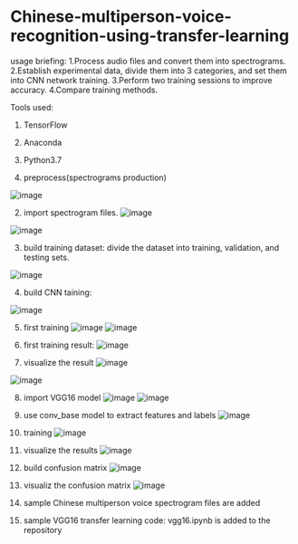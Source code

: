 # Chinese-multiperson-voice-recognition-using-transfer-learning

usage briefing:
1.Process audio files and convert them into spectrograms.
2.Establish experimental data, divide them into 3 categories, and set them into CNN network training.
3.Perform two training sessions to improve accuracy.
4.Compare training methods.

Tools used:
1. TensorFlow
2. Anaconda
3. Python3.7

1. preprocess(spectrograms production)

![image](https://user-images.githubusercontent.com/58965086/122675714-48a34700-d20d-11eb-81d7-865209ac8367.png)

2. import spectrogram files.
![image](https://user-images.githubusercontent.com/58965086/122675748-712b4100-d20d-11eb-96cd-1523b9329020.png)

![image](https://user-images.githubusercontent.com/58965086/122675762-8011f380-d20d-11eb-90db-f7b8942571d5.png)

3. build training dataset:
divide the dataset into training, validation, and testing sets.

![image](https://user-images.githubusercontent.com/58965086/122675818-b8b1cd00-d20d-11eb-836a-08fa3e870823.png)

4. build CNN taining:

![image](https://user-images.githubusercontent.com/58965086/122675838-d54e0500-d20d-11eb-8076-8dc78600a779.png)

5. first training
![image](https://user-images.githubusercontent.com/58965086/122675851-e565e480-d20d-11eb-8ad4-4dada12f70a0.png)
![image](https://user-images.githubusercontent.com/58965086/122675854-ea2a9880-d20d-11eb-82f8-4ad9fc506386.png)

6. first training result:
![image](https://user-images.githubusercontent.com/58965086/122675877-03cbe000-d20e-11eb-8f64-1c4ad9cec5a8.png)

7. visualize the result
![image](https://user-images.githubusercontent.com/58965086/122675890-1b0acd80-d20e-11eb-84da-1793cac58fe2.png)

![image](https://user-images.githubusercontent.com/58965086/122675896-2100ae80-d20e-11eb-8901-240b7d9b3566.png)

8. import VGG16 model
![image](https://user-images.githubusercontent.com/58965086/122675911-37a70580-d20e-11eb-95ab-a4a652fa79ab.png)
![image](https://user-images.githubusercontent.com/58965086/122675916-3e357d00-d20e-11eb-99ab-a5d22facba9c.png)

9. use conv_base model to extract features and labels
![image](https://user-images.githubusercontent.com/58965086/122675969-7937b080-d20e-11eb-885d-c5f202b3457a.png)

10. training
![image](https://user-images.githubusercontent.com/58965086/122676010-92d8f800-d20e-11eb-8826-5b599bc78b4b.png)

11. visualize the results
![image](https://user-images.githubusercontent.com/58965086/122676032-a71cf500-d20e-11eb-82fc-a2a468340a53.png)

12. build confusion matrix
![image](https://user-images.githubusercontent.com/58965086/122676055-c1ef6980-d20e-11eb-81af-c394696124c7.png)

13. visualiz the confusion matrix
![image](https://user-images.githubusercontent.com/58965086/122676069-d7fd2a00-d20e-11eb-8dcb-064f8406e9a4.png)

14. sample Chinese multiperson voice spectrogram files are added
15. sample VGG16 transfer learning code: vgg16.ipynb is added to the repository 
 

